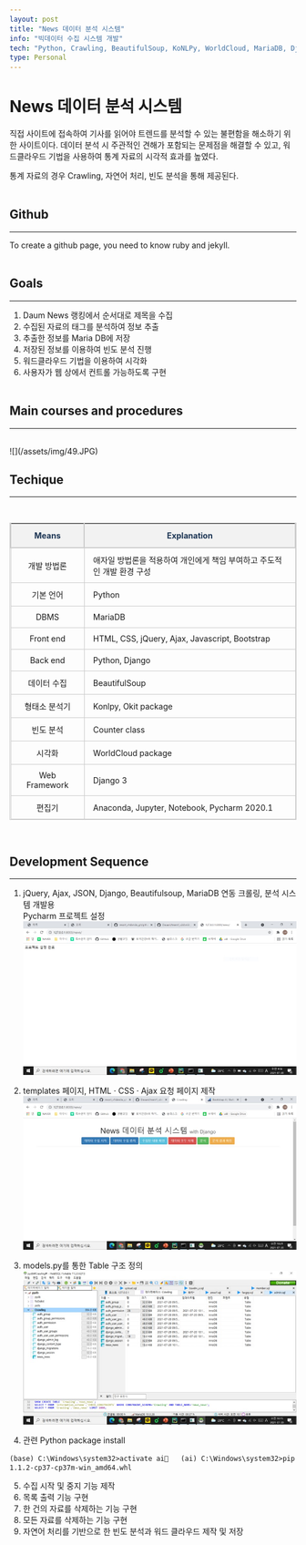 ```yaml
---
layout: post
title: "News 데이터 분석 시스템"
info: "빅데이터 수집 시스템 개발"
tech: "Python, Crawling, BeautifulSoup, KoNLPy, WorldCloud, MariaDB, Django, Pycharm, HTML, CSS, jQuery, 	Ajax, Bootstrap"
type: Personal
---
```


<style>
  table {
      border-collapse: collapse;
      border-top: 1px solid #ccc;
      border-left: 1px solid #ccc;
      border-right: 1px solid #ccc;
      border-bottom: 1px solid #ccc;
  }
  table thead th {
  	  border-left: 2px solid #ccc;
  	  border-right: 2px solid #ccc;
  	  border-bottom: 2px solid #ccc;
      background-color: #F2F2F2;
      text-align: center;
      line-height: 1.5;
      padding: 10px;
      font-weight: bold;
      vertical-align: middle;
      color: #1b3453;
  }
  table td {
      padding: 10px 15px;
      vertical-align: middle;
      border-left: 1px solid #ccc;
      border-right: 1px solid #ccc;
      border-bottom: 1px solid #ccc;
}
</style>

# News 데이터 분석 시스템

직접 사이트에 접속하여 기사를 읽어야 트렌드를 분석할 수 있는 불편함을 해소하기 위한 사이트이다. 데이터 분석 시 주관적인 견해가 포함되는 문제점을 해결할 수 있고, 워드클라우드 기법을 사용하여 통계 자료의 시각적 효과를 높였다.

통계 자료의 경우 Crawling, 자연어 처리, 빈도 분석을 통해 제공된다.<br><br>


## Github
---
To create a github page, you need to know ruby and jekyll.
<br><br>

## Goals
---

1. Daum News 랭킹에서 순서대로 제목을 수집
2. 수집된 자료의 태그를 분석하여 정보 추출
3. 추출한 정보를 Maria DB에 저장
4. 저장된 정보를 이용하여 빈도 분석 진행
5. 워드클라우드 기법을 이용하여 시각화
6. 사용자가 웹 상에서 컨트롤 가능하도록 구현
<br><br>

## Main courses and procedures
---

<br>
![](/assets/img/49.JPG)
<br>

## Techique
---
<br>

| Means | Explanation |
|:--------:|--------|
|개발 방법론|애자일 방법론을 적용하여 개인에게 책임 부여하고 주도적인 개발 환경 구성|
|기본 언어|Python|
|DBMS|MariaDB|
|Front end|HTML, CSS, jQuery, Ajax, Javascript, Bootstrap|
|Back end|Python, Django|
|데이터 수집|BeautifulSoup|
|형태소 분석기|Konlpy, Okit package|
|빈도 분석|Counter class|
|시각화|WorldCloud package|
|Web Framework|Django 3|
|편집기|Anaconda, Jupyter, Notebook, Pycharm 2020.1|

<br>

## Development Sequence
---

1. jQuery, Ajax, JSON, Django, Beautifulsoup, MariaDB 연동 크롤링, 분석 시스템 개발용 <br>Pycharm 프로젝트 설정<br>
![](/assets/img/50.jpg)

2. templates 페이지, HTML · CSS · Ajax 요청 페이지 제작<br>
![](/assets/img/51.jpg)

3. models.py를 통한 Table 구조 정의<br>
![](/assets/img/52.jpg)

4. 관련 Python package install
```{.bash}
(base) C:\Windows\system32>activate ai   (ai) C:\Windows\system32>pip install beautifulsoup4   (ai) C:\Windows\system32>pip install wordcloud   (ai) C:\Windows\system32>pip install konlpy   (ai) C:\Windows\system32>pip install nltk   (ai) C:\Windows\system32>cd /   (ai) C:\>cd ai8/setup   (ai) C:/ai8/setup> activate ai   (ai) C:/ai8/setup> pip install JPype1-1.1.2-cp37-cp37m-win_amd64.whl

```

5. 수집 시작 및 중지 기능 제작
6. 목록 출력 기능 구현
7. 한 건의 자료를 삭제하는 기능 구현
8. 모든 자료를 삭제하는 기능 구현
9. 자연어 처리를 기반으로 한 빈도 분석과 워드 클라우드 제작 및 저장

